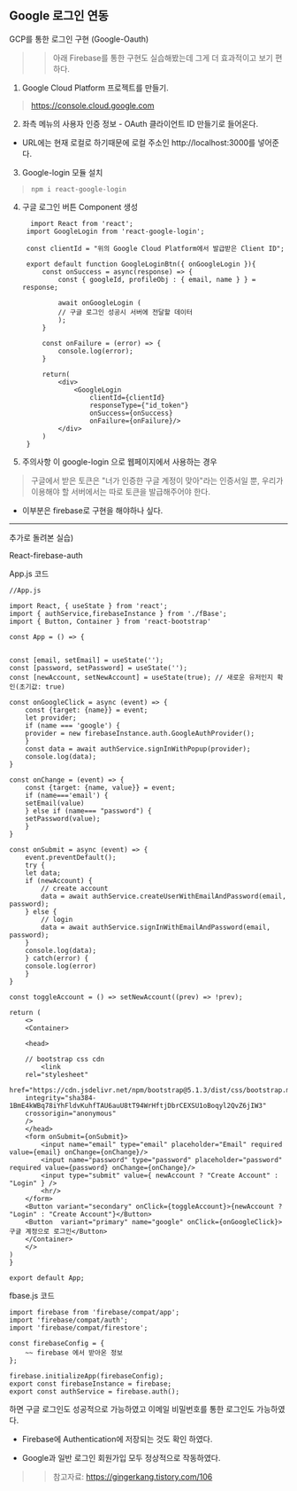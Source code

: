 Google 로그인 연동
---

GCP를 통한 로그인 구현 (Google-Oauth)

>> 아래 Firebase를 통한 구현도 실습해봤는데 그게 더 효과적이고 보기 편하다.

1. Google Cloud Platform 프로젝트를 만들기.

> https://console.cloud.google.com

2. 좌측 메뉴의 사용자 인증 정보 - OAuth 클라이언트 ID 만들기로 들어온다.

- URL에는 현재 로컬로 하기때문에 로컬 주소인 http://localhost:3000를 넣어준다.

3. Google-login 모듈 설치

>     npm i react-google-login

4. 구글 로그인 버튼 Component 생성

         import React from 'react';
        import GoogleLogin from 'react-google-login';

        const clientId = "위의 Google Cloud Platform에서 발급받은 Client ID";

        export default function GoogleLoginBtn({ onGoogleLogin }){
            const onSuccess = async(response) => {
                const { googleId, profileObj : { email, name } } = response;
                
                await onGoogleLogin (
                // 구글 로그인 성공시 서버에 전달할 데이터
                );
            }

            const onFailure = (error) => {
                console.log(error);
            }

            return(
                <div>
                    <GoogleLogin
                        clientId={clientId}
                        responseType={"id_token"}
                        onSuccess={onSuccess}
                        onFailure={onFailure}/>
                </div>
            )
        }


5. 주의사항 이 google-login 으로 웹페이지에서 사용하는 경우

> 구글에서 받은 토큰은 "너가 인증한 구글 계정이 맞아"라는 인증서일 뿐, 우리가 이용해야 할 서버에서는 따로 토큰을 발급해주어야 한다. 

- 이부분은 firebase로 구현을 해야하나 싶다.



------

추가로 돌려본 실습)

React-firebase-auth

App.js 코드

    //App.js

    import React, { useState } from 'react';
    import { authService,firebaseInstance } from './fBase';
    import { Button, Container } from 'react-bootstrap'

    const App = () => {


    const [email, setEmail] = useState('');
    const [password, setPassword] = useState('');
    const [newAccount, setNewAccount] = useState(true);	// 새로운 유저인지 확인(초기값: true)
    
    const onGoogleClick = async (event) => {
        const {target: {name}} = event;
        let provider;
        if (name === 'google') {
        provider = new firebaseInstance.auth.GoogleAuthProvider();
        }
        const data = await authService.signInWithPopup(provider);
        console.log(data);
    }

    const onChange = (event) => {
        const {target: {name, value}} = event;
        if (name==='email') {
        setEmail(value)
        } else if (name=== "password") {
        setPassword(value);
        }
    }
    
    const onSubmit = async (event) => {
        event.preventDefault();
        try {
        let data;
        if (newAccount) {
            // create account
            data = await authService.createUserWithEmailAndPassword(email, password);
        } else {
            // login
            data = await authService.signInWithEmailAndPassword(email, password);
        }
        console.log(data);
        } catch(error) {
        console.log(error)
        }
    }
    
    const toggleAccount = () => setNewAccount((prev) => !prev);

    return (
        <>
        <Container>
        
        <head>
        
        // bootstrap css cdn
            <link
        rel="stylesheet"
        href="https://cdn.jsdelivr.net/npm/bootstrap@5.1.3/dist/css/bootstrap.min.css"
        integrity="sha384-1BmE4kWBq78iYhFldvKuhfTAU6auU8tT94WrHftjDbrCEXSU1oBoqyl2QvZ6jIW3"
        crossorigin="anonymous"
        />
        </head>
        <form onSubmit={onSubmit}>
            <input name="email" type="email" placeholder="Email" required value={email} onChange={onChange}/>
            <input name="password" type="password" placeholder="password" required value={password} onChange={onChange}/>
            <input type="submit" value={ newAccount ? "Create Account" : "Login" } />
            <hr/>
        </form>
        <Button variant="secondary" onClick={toggleAccount}>{newAccount ? "Login" : "Create Account"}</Button>
        <Button  variant="primary" name="google" onClick={onGoogleClick}>구글 계정으로 로그인</Button>
        </Container>
        </>
    )
    }

    export default App;


fbase.js 코드

    import firebase from 'firebase/compat/app';
    import 'firebase/compat/auth';
    import 'firebase/compat/firestore';

    const firebaseConfig = {
        ~~ firebase 에서 받아온 정보
    };

    firebase.initializeApp(firebaseConfig);
    export const firebaseInstance = firebase;
    export const authService = firebase.auth();


하면 구글 로그인도 성공적으로 가능하였고 
이메일 비밀번호를 통한 로그인도 가능하였다.

+ Firebase에 Authentication에 저장되는 것도 확인 하였다.

+ Google과 일반 로그인 회원가입 모두 정상적으로 작동하였다.

>> 참고자료: https://gingerkang.tistory.com/106

